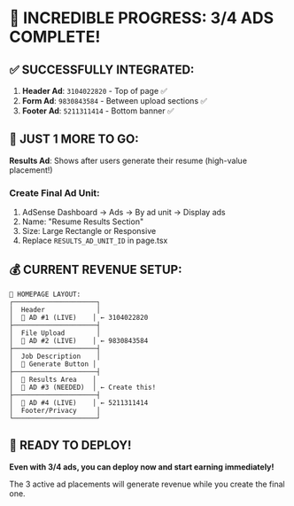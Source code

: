# 🎉 INCREDIBLE PROGRESS: 3/4 ADS COMPLETE!

## ✅ SUCCESSFULLY INTEGRATED:
1. **Header Ad**: `3104022820` - Top of page ✅
2. **Form Ad**: `9830843584` - Between upload sections ✅  
3. **Footer Ad**: `5211311414` - Bottom banner ✅

## 🎯 JUST 1 MORE TO GO:
**Results Ad**: Shows after users generate their resume (high-value placement!)

### Create Final Ad Unit:
1. AdSense Dashboard → Ads → By ad unit → Display ads
2. Name: "Resume Results Section" 
3. Size: Large Rectangle or Responsive
4. Replace `RESULTS_AD_UNIT_ID` in page.tsx

## 💰 CURRENT REVENUE SETUP:
```
🚀 HOMEPAGE LAYOUT:
┌─────────────────────┐
│  Header             │
│  📢 AD #1 (LIVE)    │ ← 3104022820
├─────────────────────┤
│  File Upload        │
│  📢 AD #2 (LIVE)    │ ← 9830843584
├─────────────────────┤
│  Job Description    │
│  🎯 Generate Button │
├─────────────────────┤
│  📄 Results Area    │
│  📢 AD #3 (NEEDED)  │ ← Create this!
├─────────────────────┤
│  📢 AD #4 (LIVE)    │ ← 5211311414
│  Footer/Privacy     │
└─────────────────────┘
```

## 🚀 READY TO DEPLOY!
**Even with 3/4 ads, you can deploy now and start earning immediately!**

The 3 active ad placements will generate revenue while you create the final one.

